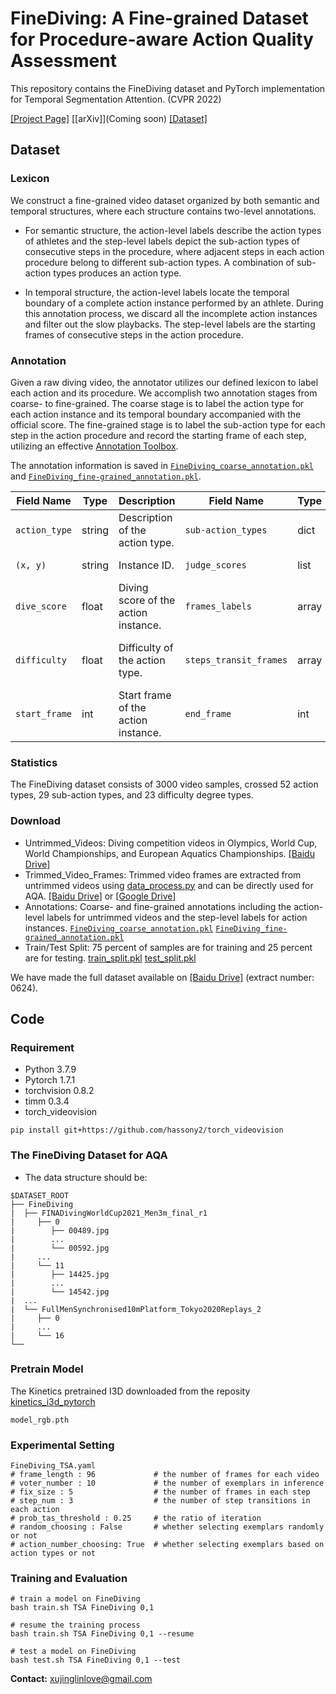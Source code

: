 # FineDiving: A Fine-grained Dataset for Procedure-aware Action Quality Assessment

This repository contains the FineDiving dataset and PyTorch implementation for Temporal Segmentation Attention. (CVPR 2022)

[[Project Page]](https://sites.google.com/view/finediving/%E9%A6%96%E9%A1%B5) [[arXiv]](Coming soon) [[Dataset]](https://pan.baidu.com/s/1v85-np2FbS0J4UfAEiI4mg)

## Dataset

### Lexicon
We construct a fine-grained video dataset organized by both semantic and temporal structures, where each structure contains two-level annotations.
- For semantic structure, the action-level labels describe the action types of athletes and the step-level labels depict the sub-action types of consecutive steps in the procedure, where adjacent steps in each action procedure belong to different sub-action types. A combination of sub-action types produces an action type.

- In temporal structure, the action-level labels locate the temporal boundary of a complete action instance performed by an athlete. During this annotation process, we discard all the incomplete action instances and filter out the slow playbacks. The step-level labels are the starting frames of consecutive steps in the action procedure.

### Annotation
Given a raw diving video, the annotator utilizes our defined lexicon to label each action and its procedure. We accomplish two annotation stages from coarse- to fine-grained. The coarse stage is to label the action type for each action instance and its temporal boundary accompanied with the official score. The fine-grained stage is to label the sub-action type for each step in the action procedure and record the starting frame of each step, utilizing an effective [Annotation Toolbox](https://github.com/coin-dataset/annotation-tool).

The annotation information is saved in [`FineDiving_coarse_annotation.pkl`](Annotations/FineDiving_coarse_annotation.pkl) and [`FineDiving_fine-grained_annotation.pkl`](Annotations/FineDiving_fine-grained_annotation.pkl).

| Field Name          | Type         | Description                     | Field Name          | Type         | Description            |
| ------------------- | ----------------------------| -----------------------| ----------------------------|-----------------------------|-------------- |
| `action_type`          | string                     | Description of the action type.  | `sub-action_types`         | dict       | Description of the sub-action type. |
| `(x, y)`                  | string                  | Instance ID.                      | `judge_scores`    | list | Judge scores.  |
| `dive_score`          | float                       | Diving score of the action instance.  | `frames_labels`              | array    | Step-level labels of the frames.|
| `difficulty`             | float                    | Difficulty of the action type.   | `steps_transit_frames`    | array     | Frame index of step transitions.  |
| `start_frame`       | int                         | Start frame of the action instance. | `end_frame`        | int             | End frame of the action instance.|  

### Statistics
The FineDiving dataset consists of 3000 video samples, crossed 52 action types, 29 sub-action types, and 23 difficulty degree types.

### Download
- Untrimmed_Videos: Diving competition videos in Olympics, World Cup, World Championships, and European Aquatics Championships. [[Baidu Drive]](https://pan.baidu.com/s/1v85-np2FbS0J4UfAEiI4mg)
- Trimmed_Video_Frames: Trimmed video frames are extracted from untrimmed videos using [data_process.py](data_preparation/data_process.py) and can be directly used for AQA. [[Baidu Drive]](https://pan.baidu.com/s/1v85-np2FbS0J4UfAEiI4mg) or [[Google Drive]](https://drive.google.com/drive/folders/1KIsocnoL1fSkogljdtOswEljYjFhrtgj?usp=sharing)
- Annotations: Coarse- and fine-grained annotations including the action-level labels for untrimmed videos and the step-level labels for action instances. [`FineDiving_coarse_annotation.pkl`](Annotations/FineDiving_coarse_annotation.pkl) [`FineDiving_fine-grained_annotation.pkl`](Annotations/FineDiving_fine-grained_annotation.pkl)
- Train/Test Split: 75 percent of samples are for training and 25 percent are for testing. [train_split.pkl](Annotations/train_split.pkl) [test_split.pkl](Annotations/test_split.pkl)

We have made the full dataset available on [[Baidu Drive]](https://pan.baidu.com/s/1v85-np2FbS0J4UfAEiI4mg) (extract number: 0624).

## Code
### Requirement
- Python 3.7.9
- Pytorch 1.7.1
- torchvision 0.8.2
- timm 0.3.4
- torch_videovision
```
pip install git+https://github.com/hassony2/torch_videovision
```

### The FineDiving Dataset for AQA
- The data structure should be:
```
$DATASET_ROOT
├── FineDiving
|  ├── FINADivingWorldCup2021_Men3m_final_r1
|     ├── 0
|        ├── 00489.jpg
|        ...
|        └── 00592.jpg
|     ...
|     └── 11
|        ├── 14425.jpg
|        ...
|        └── 14542.jpg
|  ...
|  └── FullMenSynchronised10mPlatform_Tokyo2020Replays_2
|     ├── 0
|     ...
|     └── 16 
└──
```

### Pretrain Model
The Kinetics pretrained I3D downloaded from the reposity [kinetics_i3d_pytorch](https://github.com/hassony2/kinetics_i3d_pytorch/blob/master/model/model_rgb.pth)
```
model_rgb.pth
```

### Experimental Setting
```
FineDiving_TSA.yaml
# frame_length : 96             # the number of frames for each video
# voter_number : 10             # the number of exemplars in inference
# fix_size : 5                  # the number of frames in each step
# step_num : 3                  # the number of step transitions in each action
# prob_tas_threshold : 0.25     # the ratio of iteration
# random_choosing : False       # whether selecting exemplars randomly or not
# action_number_choosing: True  # whether selecting exemplars based on action types or not
```

### Training and Evaluation
```
# train a model on FineDiving
bash train.sh TSA FineDiving 0,1

# resume the training process
bash train.sh TSA FineDiving 0,1 --resume

# test a model on FineDiving
bash test.sh TSA FineDiving 0,1 --test
```

**Contact:** [xujinglinlove@gmail.com](mailto:xujinglinlove@gmail.com)
